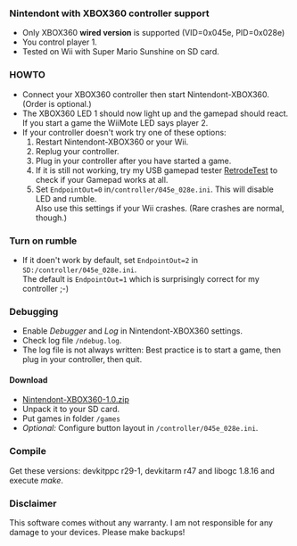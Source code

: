### Nintendont with XBOX360 controller support
* Only XBOX360 **wired version** is supported (VID=0x045e, PID=0x028e)
* You control player 1.
* Tested on Wii with Super Mario Sunshine on SD card.

### HOWTO ###
* Connect your XBOX360 controller then start Nintendont-XBOX360. (Order is optional.)
* The XBOX360 LED 1 should now light up and the gamepad should react.<br>
  If you start a game the WiiMote LED says player 2.
* If your controller doesn't work try one of these options:
    1. Restart Nintendont-XBOX360 or your Wii.
    2. Replug your controller.
    3. Plug in your controller after you have started a game. 
    4. If it is still not working, try my USB gamepad tester [RetrodeTest](https://github.com/revvv/snes9xgx-retrode/releases/download/0.5/RetrodeTest-0.2.zip)
    to check if your Gamepad works at all.
    5. Set `EndpointOut=0` in`/controller/045e_028e.ini`. This will disable LED and rumble.<br>
    Also use this settings if your Wii crashes. (Rare crashes are normal, though.)
  
### Turn on rumble ###
* If it doen't work by default, set `EndpointOut=2` in `SD:/controller/045e_028e.ini`.<br>
  The default is `EndpointOut=1` which is surprisingly correct for my controller ;-)

### Debugging ###
* Enable _Debugger_ and _Log_ in Nintendont-XBOX360 settings.
* Check log file `/ndebug.log`.
* The log file is not always written: Best practice is to start a game, then plug in your controller, then quit.

#### Download ###
* [Nintendont-XBOX360-1.0.zip](https://github.com/revvv/Nintendont-XBOX360/releases/download/1.0/Nintendont-XBOX360-1.0.zip)
* Unpack it to your SD card.
* Put games in folder `/games`
* *Optional:* Configure button layout in `/controller/045e_028e.ini`.

### Compile
Get these versions: devkitppc r29-1, devkitarm r47 and libogc 1.8.16 and execute _make_. 

### Disclaimer
This software comes without any warranty. I am not responsible for any damage to your devices. Please make backups!

